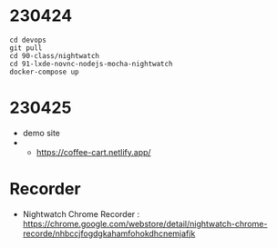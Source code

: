 # 230424
```
cd devops
git pull
cd 90-class/nightwatch
cd 91-lxde-novnc-nodejs-mocha-nightwatch
docker-compose up
```

# 230425
- demo site 
- - https://coffee-cart.netlify.app/

# Recorder
- Nightwatch Chrome Recorder : https://chrome.google.com/webstore/detail/nightwatch-chrome-recorde/nhbccjfogdgkahamfohokdhcnemjafjk
